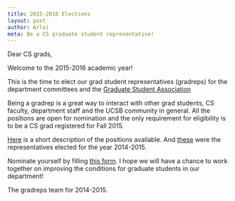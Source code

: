 ```yaml
---
title: 2015-2016 Elections
layout: post
author: Arlei
meta: Be a CS graduate student representative!
---
```


Dear CS grads,

Welcome to the 2015-2016 academic year!

This is the time to elect our grad student representatives (gradreps) for the department committees and the [Graduate Student Association](http://www.ucsbgsa.org/)

Being a gradrep is a great way to interact with other grad students, CS faculty, department staff and the UCSB community in general. All the positions are open for nomination and the only requirement for eligibility is to be a CS grad registered for Fall 2015. 

[Here](/positions/) is a short description of the positions available. And [these](/who-we-are/) were the representatives elected for the year 2014-2015. 

Nominate yourself by filling [this form](https://docs.google.com/forms/d/1zog1iinlHSqQVvVdw6cRt-vCjjOEvOdGFiIZc0NIUlY/viewform?usp=send_form). I hope we will have a chance to work together on improving the conditions for graduate students in our department!

The gradreps team for 2014-2015.

